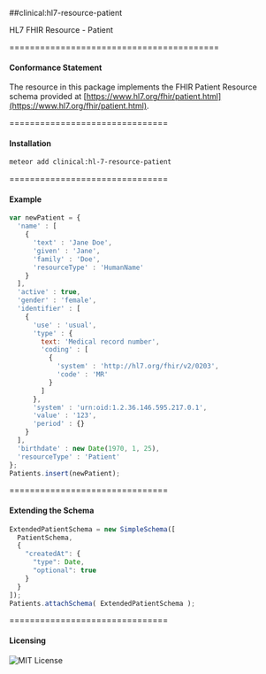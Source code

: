 ##clinical:hl7-resource-patient  

HL7 FHIR Resource - Patient

=========================================
#### Conformance Statement  

The resource in this package implements the FHIR Patient Resource schema provided at  [https://www.hl7.org/fhir/patient.html](https://www.hl7.org/fhir/patient.html).  

===============================
#### Installation  

````bash
meteor add clinical:hl-7-resource-patient
````


===============================
#### Example   

```js
var newPatient = {
  'name' : [
    {
      'text' : 'Jane Doe',
      'given' : 'Jane',
      'family' : 'Doe',
      'resourceType' : 'HumanName'
    }
  ],
  'active' : true,
  'gender' : 'female',
  'identifier' : [
    {
      'use' : 'usual',
      'type' : {
        text: 'Medical record number',
        'coding' : [
          {
            'system' : 'http://hl7.org/fhir/v2/0203',
            'code' : 'MR'
          }
        ]
      },
      'system' : 'urn:oid:1.2.36.146.595.217.0.1',
      'value' : '123',
      'period' : {}
    }
  ],
  'birthdate' : new Date(1970, 1, 25),
  'resourceType' : 'Patient'
};
Patients.insert(newPatient);
```

===============================
#### Extending the Schema

```js
ExtendedPatientSchema = new SimpleSchema([
  PatientSchema,
  {
    "createdAt": {
      "type": Date,
      "optional": true
    }
  }
]);
Patients.attachSchema( ExtendedPatientSchema );
```


===============================
#### Licensing  

![MIT License](https://img.shields.io/badge/license-MIT-blue.svg)
